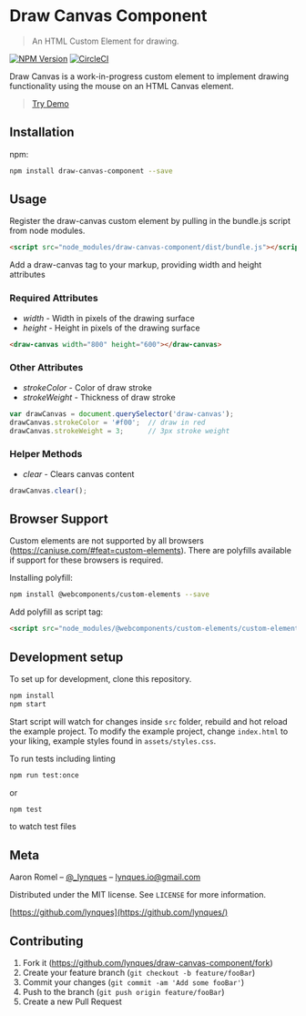 # Draw Canvas Component
> An HTML Custom Element for drawing.

[//]: # ([![Build Status][travis-image]][travis-url])
[//]: # ([![Downloads Stats][npm-downloads]][npm-url])
[![NPM Version][npm-image]][npm-url]
[![CircleCI](https://circleci.com/gh/lynques/draw-canvas-component/tree/master.svg?style=svg)](https://circleci.com/gh/lynques/draw-canvas/tree/master)

Draw Canvas is a work-in-progress custom element to implement drawing functionality using the mouse 
on an HTML Canvas element.

> [Try Demo](https://lynques.github.io/draw-canvas-component/)

[//]: # (image will go here)

## Installation

npm:

```sh
npm install draw-canvas-component --save
```

## Usage
Register the draw-canvas custom element by pulling in the bundle.js script from node modules.
```html
<script src="node_modules/draw-canvas-component/dist/bundle.js"></script>
```

Add a draw-canvas tag to your markup, providing width and height attributes
### Required Attributes
- _width_ - Width in pixels of the drawing surface
- _height_ - Height in pixels of the drawing surface

```html
<draw-canvas width="800" height="600"></draw-canvas>
```

### Other Attributes
- _strokeColor_ - Color of draw stroke
- _strokeWeight_ - Thickness of draw stroke

```javascript
var drawCanvas = document.querySelector('draw-canvas');
drawCanvas.strokeColor = '#f00';  // draw in red
drawCanvas.strokeWeight = 3;      // 3px stroke weight
```

### Helper Methods
- _clear_ - Clears canvas content
```javascript
drawCanvas.clear();
```

## Browser Support
Custom elements are not supported by all browsers (https://caniuse.com/#feat=custom-elements). There are polyfills available if
support for these browsers is required.

Installing polyfill:
```sh
npm install @webcomponents/custom-elements --save
```

Add polyfill as script tag:
```html
<script src="node_modules/@webcomponents/custom-elements/custom-elements.min.js"></script>
```

## Development setup

To set up for development, clone this repository.

```sh
npm install
npm start
```
Start script will watch for changes inside `src` folder, rebuild and hot reload the example project.
To modify the example project, change `index.html` to your liking, example styles found in `assets/styles.css`.

To run tests including linting

```sh
npm run test:once
```
or
```sh
npm test
```
to watch test files

## Meta

Aaron Romel – [@_lynques](https://twitter.com/_lynques) – lynques.io@gmail.com

Distributed under the MIT license. See ``LICENSE`` for more information.

[https://github.com/lynques](https://github.com/lynques/)

## Contributing

1. Fork it (<https://github.com/lynques/draw-canvas-component/fork>)
2. Create your feature branch (`git checkout -b feature/fooBar`)
3. Commit your changes (`git commit -am 'Add some fooBar'`)
4. Push to the branch (`git push origin feature/fooBar`)
5. Create a new Pull Request

<!-- Markdown link & img dfn's -->
[npm-image]: https://img.shields.io/npm/v/draw-canvas-component.svg?style=flat-square
[npm-url]: https://npmjs.org/package/draw-canvas-component
